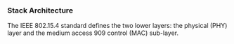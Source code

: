 ### Stack Architecture
The IEEE 802.15.4 standard defines the two lower layers: the physical (PHY) layer and the medium access
909 control (MAC) sub-layer.
